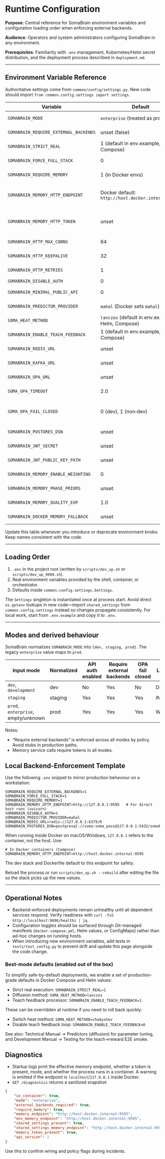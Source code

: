 # Runtime Configuration

**Purpose**: Central reference for SomaBrain environment variables and configuration loading order when enforcing external backends.

**Audience**: Operators and system administrators configuring SomaBrain in any environment.

**Prerequisites**: Familiarity with `.env` management, Kubernetes/Helm secret distribution, and the deployment process described in `deployment.md`.

---

## Environment Variable Reference

Authoritative settings come from `common/config/settings.py`. New code should import `from common.config.settings import settings`.

| Variable | Default | Purpose | Source |
| --- | --- | --- | --- |
| `SOMABRAIN_MODE` | `enterprise` (treated as prod) | Deployment mode: dev, staging, prod; `enterprise` maps to prod | shared settings |
| `SOMABRAIN_REQUIRE_EXTERNAL_BACKENDS` | unset (false) | Enforce real backends (no stubs) | shared settings |
| `SOMABRAIN_STRICT_REAL` | 1 (default in env.example, Helm, Compose) | Hard-fail on stub/placeholder paths | deployment defaults |
| `SOMABRAIN_FORCE_FULL_STACK` | 0 | Also require all external services before ready | shared settings |
| `SOMABRAIN_REQUIRE_MEMORY` | 1 (in Docker envs) | Fail startup if memory HTTP is absent/unhealthy | shared settings |
| `SOMABRAIN_MEMORY_HTTP_ENDPOINT` | Docker default: `http://host.docker.internal:9595` | URL of the external memory service | shared settings → memory client |
| `SOMABRAIN_MEMORY_HTTP_TOKEN` | unset | Bearer token for memory service | shared settings → memory client |
| `SOMABRAIN_HTTP_MAX_CONNS` | 64 | Max HTTP connections to backends | shared settings |
| `SOMABRAIN_HTTP_KEEPALIVE` | 32 | Keepalive connections | shared settings |
| `SOMABRAIN_HTTP_RETRIES` | 1 | Backend HTTP retry attempts | shared settings |
| `SOMABRAIN_DISABLE_AUTH` | 0 | Bypass API auth (dev only) | app |
| `SOMABRAIN_MINIMAL_PUBLIC_API` | 0 | Expose a reduced surface (experiments) | app |
| `SOMABRAIN_PREDICTOR_PROVIDER` | `mahal` (Docker sets `mahal`) | Predictor backend selection | shared settings |
| `SOMA_HEAT_METHOD` | `lanczos` (default in env.example, Helm, Compose) | Heat kernel approximation: `chebyshev` or `lanczos` | diffusion |
| `SOMABRAIN_ENABLE_TEACH_FEEDBACK` | 1 (default in env.example, Helm, Compose) | Enable teach→r_user reward processor loop | cognition |
| `SOMABRAIN_REDIS_URL` | unset | Redis URL (e.g. `redis://somabrain_redis:6379/0`) | shared settings |
| `SOMABRAIN_KAFKA_URL` | unset | Kafka bootstrap (e.g. `kafka://somabrain_kafka:9092`) | shared settings |
| `SOMABRAIN_OPA_URL` | unset | OPA base URL | shared settings |
| `SOMA_OPA_TIMEOUT` | 2.0 | OPA request timeout (seconds) | shared settings |
| `SOMA_OPA_FAIL_CLOSED` | 0 (dev), 1 (non‑dev) | Treat OPA failures as deny | shared settings (mode-derived) |
| `SOMABRAIN_POSTGRES_DSN` | unset | Postgres DSN | shared settings |
| `SOMABRAIN_JWT_SECRET` | unset | API JWT HMAC secret | shared settings |
| `SOMABRAIN_JWT_PUBLIC_KEY_PATH` | unset | API JWT public key path | shared settings |
| `SOMABRAIN_MEMORY_ENABLE_WEIGHTING` | 0 | Enable memory weighting heuristics | shared settings |
| `SOMABRAIN_MEMORY_PHASE_PRIORS` | unset | Phase weights for memory | shared settings |
| `SOMABRAIN_MEMORY_QUALITY_EXP` | 1.0 | Memory quality exponent | shared settings |
| `SOMABRAIN_DOCKER_MEMORY_FALLBACK` | unset | In-container fallback endpoint if main env is unset | shared settings |

Update this table whenever you introduce or deprecate environment knobs. Keep names consistent with the code.

---

## Loading Order

1. `.env` in the project root (written by `scripts/dev_up.sh` or `scripts/dev_up_9999.sh`).
2. Real environment variables provided by the shell, container, or orchestrator.
3. Defaults inside `common.config.settings.Settings`.

The `Settings` singleton is instantiated once at process start. Avoid direct `os.getenv` lookups in new code—import `shared_settings` from `common.config.settings` instead so changes propagate consistently. For local work, start from `.env.example` and copy it to `.env`.

---

## Modes and derived behaviour

SomaBrain normalizes `SOMABRAIN_MODE` into `{dev, staging, prod}`. The legacy `enterprise` value maps to `prod`.

| Input mode | Normalized | API auth enabled | Require external backends | OPA fail closed | Log level |
| --- | --- | --- | --- | --- | --- |
| `dev`, `development` | dev | No | Yes | No | DEBUG |
| `staging` | staging | Yes | Yes | Yes | INFO |
| `prod`, `enterprise`, empty/unknown | prod | Yes | Yes | Yes | WARNING |

Notes:
- “Require external backends” is enforced across all modes by policy. Avoid stubs in production paths.
- Memory service calls require tokens in all modes.

## Local Backend-Enforcement Template

Use the following `.env` snippet to mirror production behaviour on a workstation:

```env
SOMABRAIN_REQUIRE_EXTERNAL_BACKENDS=1
SOMABRAIN_FORCE_FULL_STACK=1
SOMABRAIN_REQUIRE_MEMORY=1
SOMABRAIN_MEMORY_HTTP_ENDPOINT=http://127.0.0.1:9595   # For direct host runs (uvicorn)
SOMABRAIN_DISABLE_AUTH=1
SOMABRAIN_PREDICTOR_PROVIDER=mahal
SOMABRAIN_REDIS_URL=redis://127.0.0.1:6379/0
SOMABRAIN_POSTGRES_DSN=postgresql://soma:soma_pass@127.0.0.1:5432/somabrain
```

When running inside Docker on macOS/Windows, `127.0.0.1` refers to the container, not the host.
Use:

```env
# In Docker containers (Compose)
SOMABRAIN_MEMORY_HTTP_ENDPOINT=http://host.docker.internal:9595
```

The dev stack and Dockerfile default to this endpoint for safety.

Reload the process or run `scripts/dev_up.sh --rebuild` after editing the file so the stack picks up the new values.

---

## Operational Notes

- Backend-enforced deployments remain unhealthy until all dependent services respond. Verify readiness with `curl -fsS http://localhost:9696/healthz | jq`.
- Configuration toggles should be surfaced through Git-managed manifests (`docker-compose.yml`, Helm values, or ConfigMaps) rather than ad-hoc changes on running hosts.
- When introducing new environment variables, add tests in `tests/test_config.py` to prevent drift and update this page alongside the code change.

### Best-mode defaults (enabled out of the box)

To simplify safe-by-default deployments, we enable a set of production-grade defaults in Docker Compose and Helm values:

- Strict real execution: `SOMABRAIN_STRICT_REAL=1`
- Diffusion method: `SOMA_HEAT_METHOD=lanczos`
- Teach feedback processor: `SOMABRAIN_ENABLE_TEACH_FEEDBACK=1`

These can be overridden at runtime if you need to roll back quickly:

- Switch heat method: `SOMA_HEAT_METHOD=chebyshev`
- Disable teach feedback loop: `SOMABRAIN_ENABLE_TEACH_FEEDBACK=0`

See also: Technical Manual → Predictors (diffusion) for parameter tuning, and Development Manual → Testing for the teach→reward E2E smoke.

## Diagnostics

- Startup logs print the effective memory endpoint, whether a token is present, mode, and whether the process runs in a container. A warning is emitted if the endpoint is `localhost`/`127.0.0.1` inside Docker.
- `GET /diagnostics` returns a sanitized snapshot:

```json
{
	"in_container": true,
	"mode": "enterprise",
	"external_backends_required": true,
	"require_memory": true,
	"memory_endpoint": "http://host.docker.internal:9595",
	"env_memory_endpoint": "http://host.docker.internal:9595",
	"shared_settings_present": true,
	"shared_settings_memory_endpoint": "http://host.docker.internal:9595",
	"memory_token_present": true,
	"api_version": 1
}
```

Use this to confirm wiring and policy flags during incidents.
